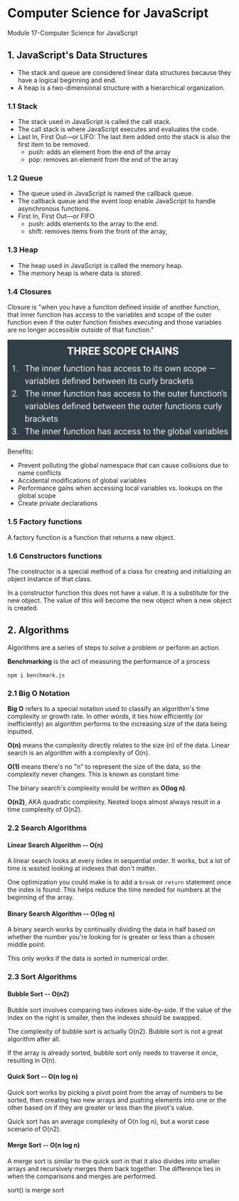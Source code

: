 # Computer Science for JavaScript

Module 17-Computer Science for JavaScript

## 1. JavaScript's Data Structures

- The stack and queue are considered linear data structures because they have a logical beginning and end.
- A heap is a two-dimensional structure with a hierarchical organization.

### 1.1 Stack

- The stack used in JavaScript is called the call stack.
- The call stack is where JavaScript executes and evaluates the code.
- Last In, First Out—or LIFO: The last item added onto the stack is also the first item to be removed.
  - push: adds an element from the end of the array
  - pop: removes an element from the end of the array

### 1.2 Queue

- The queue used in JavaScript is named the callback queue.
- The callback queue and the event loop enable JavaScript to handle asynchronous functions.
- First In, First Out—or FIFO
  - push: adds elements to the array to the end.
  - shift: removes items from the front of the array,

### 1.3 Heap

- The heap used in JavaScript is called the memory heap.
- The memory heap is where data is stored.

### 1.4 Closures

Closure is "when you have a function defined inside of another function, that inner function has access to the variables and scope of the outer function even if the outer function finishes executing and those variables are no longer accessible outside of that function."

![closure](./closure.png)

Benefits:

- Prevent polluting the global namespace that can cause collisions due to name conflicts
- Accidental modifications of global variables
- Performance gains when accessing local variables vs. lookups on the global scope
- Create private declarations

### 1.5 Factory functions

A factory function is a function that returns a new object.

### 1.6 Constructors functions

The constructor is a special method of a class for creating and initializing an object instance of that class.

In a constructor function this does not have a value. It is a substitute for the new object. The value of this will become the new object when a new object is created.

## 2. Algorithms

Algorithms are a series of steps to solve a problem or perform an action.

**Benchmarking** is the act of measuring the performance of a process

```
npm i benchmark.js
```

### 2.1 Big O Notation

**Big O** refers to a special notation used to classify an algorithm's time complexity or growth rate. In other words, it ties how efficiently (or inefficiently) an algorithm performs to the increasing size of the data being inputted.

**O(n)** means the complexity directly relates to the size (n) of the data. Linear search is an algorithm with a complexity of O(n).

**O(1)** means there's no "n" to represent the size of the data, so the complexity never changes. This is known as constant time

The binary search's complexity would be written as **O(log n)**.

**O(n2)**, AKA quadratic complexity. Nested loops almost always result in a time complexity of O(n2).

### 2.2 Search Algorithms

#### Linear Search Algorithm -- O(n)

A linear search looks at every index in sequential order. It works, but a lot of time is wasted looking at indexes that don't matter.

One optimization you could make is to add a `break` or `return` statement once the index is found. This helps reduce the time needed for numbers at the beginning of the array.

#### Binary Search Algorithm -- O(log n)

A binary search works by continually dividing the data in half based on whether the number you're looking for is greater or less than a chosen middle point.

This only works if the data is sorted in numerical order.

### 2.3 Sort Algorithms

#### Bubble Sort -- O(n2)

Bubble sort involves comparing two indexes side-by-side. If the value of the index on the right is smaller, then the indexes should be swapped.

The complexity of bubble sort is actually O(n2). Bubble sort is not a great algorithm after all.

If the array is already sorted, bubble sort only needs to traverse it once, resulting in O(n).

#### Quick Sort -- O(n log n)

Quick sort works by picking a pivot point from the array of numbers to be sorted, then creating two new arrays and pushing elements into one or the other based on if they are greater or less than the pivot's value.

Quick sort has an average complexity of O(n log n), but a worst case scenario of O(n2).

#### Merge Sort -- O(n log n)

A merge sort is similar to the quick sort in that it also divides into smaller arrays and recursively merges them back together. The difference lies in when the comparisons and merges are performed.

sort() is merge sort
